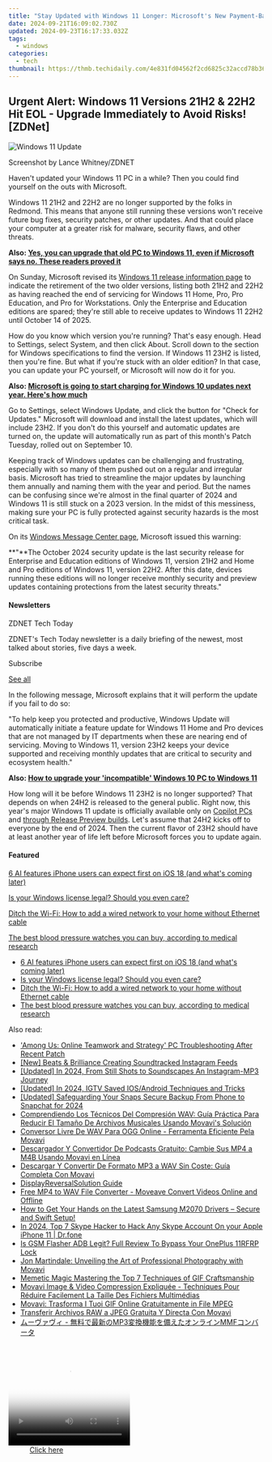 ```yaml
---
title: "Stay Updated with Windows 11 Longer: Microsoft's New Payment-Based Support Options Unveiled by ZDNet"
date: 2024-09-21T16:09:02.730Z
updated: 2024-09-23T16:17:33.032Z
tags:
  - windows
categories:
  - tech
thumbnail: https://thmb.techidaily.com/4e831fd04562f2cd6825c32accd78b3641cb3be2e3ea9cbe8b25030ed7edee4b.jpg
---
```


## Urgent Alert: Windows 11 Versions 21H2 & 22H2 Hit EOL - Upgrade Immediately to Avoid Risks![ZDNet]

![Windows 11 Update](https://www.zdnet.com/a/img/resize/a3d7f6204a4a80c657ff5a478fcd7dde3d2564e1/2024/09/11/b679a3e9-5816-4292-8618-8cad24cce468/figure-top-update-your-windows-11-pc-to-version-23h2-or-else.jpg?auto=webp&width=1280)

Screenshot by Lance Whitney/ZDNET

Haven't updated your Windows 11 PC in a while? Then you could find yourself on the outs with Microsoft. 

Windows 11 21H2 and 22H2 are no longer supported by the folks in Redmond. This means that anyone still running these versions won't receive future bug fixes, security patches, or other updates. And that could place your computer at a greater risk for malware, security flaws, and other threats.

**Also: [Yes, you can upgrade that old PC to Windows 11, even if Microsoft says no. These readers proved it](https://www.zdnet.com/article/yes-you-can-upgrade-that-old-pc-to-windows-11-even-if-microsoft-says-no-these-readers-proved-it/)**

On Sunday, Microsoft revised its [Windows 11 release information page](https://learn.microsoft.com/en-us/windows/release-health/windows11-release-information) to indicate the retirement of the two older versions, listing both 21H2 and 22H2 as having reached the end of servicing for Windows 11 Home, Pro, Pro Education, and Pro for Workstations. Only the Enterprise and Education editions are spared; they're still able to receive updates to Windows 11 22H2 until October 14 of 2025.

How do you know which version you're running? That's easy enough. Head to Settings, select System, and then click About. Scroll down to the section for Windows specifications to find the version. If Windows 11 23H2 is listed, then you're fine. But what if you're stuck with an older edition? In that case, you can update your PC yourself, or Microsoft will now do it for you.

**Also: [Microsoft is going to start charging for Windows 10 updates next year. Here's how much](https://www.zdnet.com/article/microsoft-is-going-to-start-charging-for-windows-10-updates-next-year-heres-how-much/)**

Go to Settings, select Windows Update, and click the button for "Check for Updates." Microsoft will download and install the latest updates, which will include 23H2\. If you don't do this yourself and automatic updates are turned on, the update will automatically run as part of this month's Patch Tuesday, rolled out on September 10.

Keeping track of Windows updates can be challenging and frustrating, especially with so many of them pushed out on a regular and irregular basis. Microsoft has tried to streamline the major updates by launching them annually and naming them with the year and period. But the names can be confusing since we're almost in the final quarter of 2024 and Windows 11 is still stuck on a 2023 version. In the midst of this messiness, making sure your PC is fully protected against security hazards is the most critical task.

On its [Windows Message Center page](https://learn.microsoft.com/en-us/windows/release-health/windows-message-center), Microsoft issued this warning:

**"**The October 2024 security update is the last security release for Enterprise and Education editions of Windows 11, version 21H2 and Home and Pro editions of Windows 11, version 22H2\. After this date, devices running these editions will no longer receive monthly security and preview updates containing protections from the latest security threats."

#### Newsletters

ZDNET Tech Today

ZDNET's Tech Today newsletter is a daily briefing of the newest, most talked about stories, five days a week.

 Subscribe

[See all](https://www.zdnet.com/newsletters/)

In the following message, Microsoft explains that it will perform the update if you fail to do so:

"To help keep you protected and productive, Windows Update will automatically initiate a feature update for Windows 11 Home and Pro devices that are not managed by IT departments when these are nearing end of servicing. Moving to Windows 11, version 23H2 keeps your device supported and receiving monthly updates that are critical to security and ecosystem health."

**Also: [How to upgrade your 'incompatible' Windows 10 PC to Windows 11](https://www.zdnet.com/article/how-to-upgrade-your-incompatible-windows-10-pc-to-windows-11/)**

How long will it be before Windows 11 23H2 is no longer supported? That depends on when 24H2 is released to the general public. Right now, this year's major Windows 11 update is officially available only on [Copilot PCs](https://support.microsoft.com/en-us/topic/kb5043950-windows-11-version-24h2-support-2fd719b6-8c26-469f-99fe-832eb1b702d7) and [through Release Preview builds](https://blogs.windows.com/windows-insider/2024/05/22/releasing-windows-11-version-24h2-to-the-release-preview-channel/). Let's assume that 24H2 kicks off to everyone by the end of 2024\. Then the current flavor of 23H2 should have at least another year of life left before Microsoft forces you to update again.

#### Featured

[6 AI features iPhone users can expect first on iOS 18 (and what's coming later)](https://www.zdnet.com/article/6-ai-features-iphone-users-can-expect-first-on-ios-18-and-whats-coming-later/ "6 AI features iPhone users can expect first on iOS 18 (and what's coming later)")

[Is your Windows license legal? Should you even care?](https://www.zdnet.com/article/is-your-windows-license-legal-should-you-even-care/ "Is your Windows license legal? Should you even care?")

[Ditch the Wi-Fi: How to add a wired network to your home without Ethernet cable](https://www.zdnet.com/article/ditch-the-wi-fi-how-to-add-a-wired-network-to-your-home-without-ethernet-cable/ "Ditch the Wi-Fi: How to add a wired network to your home without Ethernet cable")

[The best blood pressure watches you can buy, according to medical research](https://www.zdnet.com/article/best-blood-pressure-watch/ "The best blood pressure watches you can buy, according to medical research")

* [6 AI features iPhone users can expect first on iOS 18 (and what's coming later)](https://www.zdnet.com/article/6-ai-features-iphone-users-can-expect-first-on-ios-18-and-whats-coming-later/ "6 AI features iPhone users can expect first on iOS 18 (and what's coming later)")
* [Is your Windows license legal? Should you even care?](https://www.zdnet.com/article/is-your-windows-license-legal-should-you-even-care/ "Is your Windows license legal? Should you even care?")
* [Ditch the Wi-Fi: How to add a wired network to your home without Ethernet cable](https://www.zdnet.com/article/ditch-the-wi-fi-how-to-add-a-wired-network-to-your-home-without-ethernet-cable/ "Ditch the Wi-Fi: How to add a wired network to your home without Ethernet cable")
* [The best blood pressure watches you can buy, according to medical research](https://www.zdnet.com/article/best-blood-pressure-watch/ "The best blood pressure watches you can buy, according to medical research")

<ins class="adsbygoogle"
     style="display:block"
     data-ad-format="autorelaxed"
     data-ad-client="ca-pub-7571918770474297"
     data-ad-slot="1223367746"></ins>

<ins class="adsbygoogle"
     style="display:block"
     data-ad-client="ca-pub-7571918770474297"
     data-ad-slot="8358498916"
     data-ad-format="auto"
     data-full-width-responsive="true"></ins>

<span class="atpl-alsoreadstyle">Also read:</span>
<div><ul>
<li><a href="https://program-issues.techidaily.com/among-us-online-teamwork-and-strategy-pc-troubleshooting-after-recent-patch/"><u>'Among Us: Online Teamwork and Strategy' PC Troubleshooting After Recent Patch</u></a></li>
<li><a href="https://extra-resources.techidaily.com/new-beats-and-brilliance-creating-soundtracked-instagram-feeds/"><u>[New] Beats & Brilliance Creating Soundtracked Instagram Feeds</u></a></li>
<li><a href="https://instagram-clips.techidaily.com/updated-in-2024-from-still-shots-to-soundscapes-an-instagram-mp3-journey/"><u>[Updated] In 2024, From Still Shots to Soundscapes An Instagram-MP3 Journey</u></a></li>
<li><a href="https://instagram-videos.techidaily.com/updated-in-2024-igtv-saved-iosandroid-techniques-and-tricks/"><u>[Updated] In 2024, IGTV Saved IOS/Android Techniques and Tricks</u></a></li>
<li><a href="https://snapchat-videos.techidaily.com/updated-safeguarding-your-snaps-secure-backup-from-phone-to-snapchat-for-2024/"><u>[Updated] Safeguarding Your Snaps Secure Backup From Phone to Snapchat for 2024</u></a></li>
<li><a href="https://win-superb.techidaily.com/comprendiendo-los-tecnicos-del-compresion-wav-guia-practica-para-reducir-el-tamano-de-archivos-musicales-usando-movavis-solucion/"><u>Comprendiendo Los Técnicos Del Compresión WAV: Guía Práctica Para Reducir El Tamaño De Archivos Musicales Usando Movavi's Solución</u></a></li>
<li><a href="https://win-superb.techidaily.com/conversor-livre-de-wav-para-ogg-online-ferramenta-eficiente-pela-movavi/"><u>Conversor Livre De WAV Para OGG Online - Ferramenta Eficiente Pela Movavi</u></a></li>
<li><a href="https://win-superb.techidaily.com/descargador-y-convertidor-de-podcasts-gratuito-cambie-sus-mp4-a-m4b-usando-movavi-en-linea/"><u>Descargador Y Convertidor De Podcasts Gratuito: Cambie Sus MP4 a M4B Usando Movavi en Línea</u></a></li>
<li><a href="https://win-superb.techidaily.com/descargar-y-convertir-de-formato-mp3-a-wav-sin-coste-guia-completa-con-movavi/"><u>Descargar Y Convertir De Formato MP3 a WAV Sin Coste: Guía Completa Con Movavi</u></a></li>
<li><a href="https://graphic-issues.techidaily.com/displayreversalsolution-guide/"><u>DisplayReversalSolution Guide</u></a></li>
<li><a href="https://win-superb.techidaily.com/free-mp4-to-wav-file-converter-moveave-convert-videos-online-and-offline/"><u>Free MP4 to WAV File Converter - Moveave Convert Videos Online and Offline</u></a></li>
<li><a href="https://win-amazing.techidaily.com/1722976428513-how-to-get-your-hands-on-the-latest-samsung-m2070-drivers-secure-and-swift-setup/"><u>How to Get Your Hands on the Latest Samsung M2070 Drivers – Secure and Swift Setup!</u></a></li>
<li><a href="https://location-social.techidaily.com/in-2024-top-7-skype-hacker-to-hack-any-skype-account-on-your-apple-iphone-11-drfone-by-drfone-virtual-ios/"><u>In 2024, Top 7 Skype Hacker to Hack Any Skype Account On your Apple iPhone 11 | Dr.fone</u></a></li>
<li><a href="https://android-frp.techidaily.com/is-gsm-flasher-adb-legit-full-review-to-bypass-your-oneplus-11rfrp-lock-by-drfone-android/"><u>Is GSM Flasher ADB Legit? Full Review To Bypass Your OnePlus 11RFRP Lock</u></a></li>
<li><a href="https://win-superb.techidaily.com/jon-martindale-unveiling-the-art-of-professional-photography-with-movavi/"><u>Jon Martindale: Unveiling the Art of Professional Photography with Movavi</u></a></li>
<li><a href="https://extra-tips.techidaily.com/memetic-magic-mastering-the-top-7-techniques-of-gif-craftsmanship/"><u>Memetic Magic Mastering the Top 7 Techniques of GIF Craftsmanship</u></a></li>
<li><a href="https://win-superb.techidaily.com/movavi-image-and-video-compression-expliquee-techniques-pour-reduire-facilement-la-taille-des-fichiers-multimedias/"><u>Movavi Image & Video Compression Expliquée - Techniques Pour Réduire Facilement La Taille Des Fichiers Multimédias</u></a></li>
<li><a href="https://win-superb.techidaily.com/movavi-trasforma-i-tuoi-gif-online-gratuitamente-in-file-mpeg/"><u>Movavi: Trasforma I Tuoi GIF Online Gratuitamente in File MPEG</u></a></li>
<li><a href="https://win-superb.techidaily.com/transferir-archivos-raw-a-jpeg-gratuita-y-directa-con-movavi/"><u>Transferir Archivos RAW a JPEG Gratuita Y Directa Con Movavi</u></a></li>
<li><a href="https://win-superb.techidaily.com/mp3mmf/"><u>ムーヴァヴィ - 無料で最新のMP3変換機能を備えたオンラインMMFコンバータ</u></a></li>
</ul></div>

<!-- affiliate ads begin -->
<span id="1265663">
					<video width="240" height="200" style="cursor:pointer"
           poster="//a.impactradius-go.com/display-clicktoplayimage/1265663.png"
           onclick="if(!this.playClicked){this.play();this.setAttribute('controls',true);this.playClicked=true;}">
	   <source src="//a.impactradius-go.com/display-ad/4482-1265663">
	   <img src="//a.impactradius-go.com/display-clicktoplayimage/1265663.png" style="border: none; height: 100%; width: 100%; object-fit: contain">
	</video>
	<div style="width:150px;text-align:center"><a href="javascript:window.open(decodeURIComponent('https%3A%2F%2Fmartinic.evyy.net%2Fc%2F5597632%2F1265663%2F4482'), '_blank');void(0);">Click here</a></div>
</span>
<img height="0" width="0" src="https://imp.pxf.io/i/5597632/1265663/4482" style="position:absolute;visibility:hidden;" border="0" />
<!-- affiliate ads end -->

